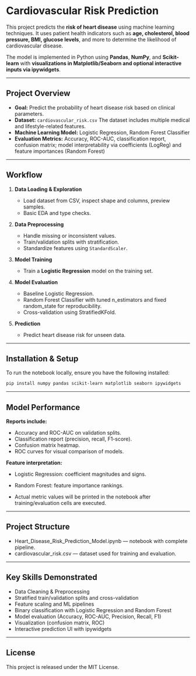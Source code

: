 # Cardiovascular Risk Prediction

This project predicts the **risk of heart disease** using machine learning techniques.
It uses patient health indicators such as **age, cholesterol, blood pressure, BMI, glucose levels**, and more to determine the likelihood of cardiovascular disease.

The model is implemented in Python using **Pandas**, **NumPy**, and **Scikit-learn** with **visualizations in Matplotlib/Seaborn and optional interactive inputs via ipywidgets**.

---

## Project Overview

* **Goal:** Predict the probability of heart disease risk based on clinical parameters.
* **Dataset:** `cardiovascular_risk.csv`
  The dataset includes multiple medical and lifestyle-related features.
* **Machine Learning Model:** Logistic Regression, Random Forest Classifier
* **Evaluation Metrics:** Accuracy, ROC-AUC, classification report, confusion matrix; model interpretability via coefficients (LogReg) and feature importances (Random Forest)

---

## Workflow

1. **Data Loading & Exploration**

   * Load dataset from CSV, inspect shape and columns, preview samples.
   * Basic EDA and type checks.
2. **Data Preprocessing**

   * Handle missing or inconsistent values.
   * Train/validation splits with stratification.
   * Standardize features using `StandardScaler`.
3. **Model Training**

   * Train a **Logistic Regression** model on the training set.
4. **Model Evaluation**

   * Baseline Logistic Regression.
   * Random Forest Classifier with tuned n_estimators and fixed random_state for reproducibility.
   * Cross-validation using StratifiedKFold.
5. **Prediction**

   * Predict heart disease risk for unseen data.

---

## Installation & Setup

To run the notebook locally, ensure you have the following installed:

```bash
pip install numpy pandas scikit-learn matplotlib seaborn ipywidgets
```

---

## Model Performance

**Reports include:**

  * Accuracy and ROC-AUC on validation splits.
  * Classification report (precision, recall, F1-score).
  * Confusion matrix heatmap.
  * ROC curves for visual comparison of models.

**Feature interpretation:**

  * Logistic Regression: coefficient magnitudes and signs.
  * Random Forest: feature importance rankings.

* Actual metric values will be printed in the notebook after training/evaluation cells are executed.

---

## Project Structure

* Heart_Disease_Risk_Prediction_Model.ipynb — notebook with complete pipeline.
* cardiovascular_risk.csv — dataset used for training and evaluation.

---

## Key Skills Demonstrated

* Data Cleaning & Preprocessing
* Stratified train/validation splits and cross-validation
* Feature scaling and ML pipelines
* Binary classification with Logistic Regression and Random Forest
* Model evaluation (Accuracy, ROC-AUC, Precision, Recall, F1)
* Visualization (confusion matrix, ROC)
* Interactive prediction UI with ipywidgets

---

## License

This project is released under the MIT License.
